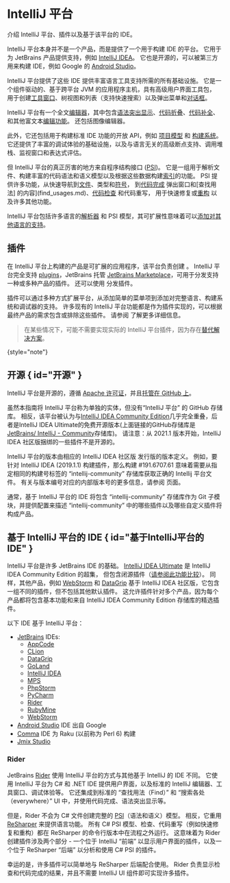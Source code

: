 # IntelliJ 平台

<!-- Copyright 2000-2023 JetBrains s.r.o. and contributors. Use of this source code is governed by the Apache 2.0 license. -->

<link-summary>介绍 IntelliJ 平台、插件以及基于该平台的 IDE。</link-summary>

IntelliJ 平台本身并不是一个产品，而是提供了一个用于构建 IDE 的平台。
它用于为 JetBrains 产品提供支持，例如 [IntelliJ IDEA](https://www.jetbrains.com/idea/)。
它也是开源的，可以被第三方用来构建 IDE，例如 Google 的 [Android Studio](https://developer.android.com/studio/index.html)。

IntelliJ 平台提供了这些 IDE 提供丰富语言工具支持所需的所有基础设施。
它是一个组件驱动的、基于跨平台 JVM 的应用程序主机，具有高级用户界面工具包，
用于创建[工具窗口](tool_windows.md)、树视图和列表（支持快速搜索）以及弹出菜单和[对话框](dialog_wrapper.md)。

IntelliJ 平台有一个全文[编辑器](editors.md)，其中包含[语法突出显示](analyzing.md)、[代码折叠](folding_builder.md)、[代码补全](code_completion.md)、和其他富文本[编辑功能](editing.md)。
还包括图像编辑器。

此外，它还包括用于构建标准 IDE 功能的开放 API，例如 [项目模型](project.md) 和 [构建系统](external_system_integration.md)。
它还提供了丰富的调试体验的基础设施，以及与语言无关的高级断点支持、调用堆栈、监视窗口和表达式评估。

但 IntelliJ 平台的真正厉害的地方来自程序结构接口 ([PSI](psi.md))。
它是一组用于解析文件、构建丰富的代码语法和语义模型以及根据这些数据构建[索引](indexing_and_psi_stubs.md)的功能。
PSI 提供许多功能，从快速导航到[文件](psi_files.md)、类型和[符号](symbols.md)，
到[代码完成](code_completion.md) 弹出窗口和[查找用法] 的内容](find_usages.md)、[代码检查](code_inspections.md) 和代码重写，
用于快速修复或[重构](rename_refactoring.md) 以及许多其他功能。

IntelliJ 平台包括许多语言的[解析器](implementing_parser_and_psi.md) 和 PSI 模型，其可扩展性意味着可以[添加对其他语言的支持](custom_language_support.md)。

## 插件

在 IntelliJ 平台上构建的产品是可扩展的应用程序，该平台负责创建 [](plugin_extensions.md)。
IntelliJ 平台完全支持 [plugins](developing_plugins.md)，JetBrains 托管 [JetBrains Marketplace](https://plugins.jetbrains.com)，可用于分发支持一种或多种产品的插件。
还可以使用 [](custom_plugin_repository.md) 分发插件。

插件可以通过多种方式扩展平台，从添加简单的菜单项到添加对完整语言、构建系统和调试器的支持。
许多现有的 IntelliJ 平台功能都是作为插件实现的，可以根据最终产品的需求包含或排除这些插件。
请参阅 [](plugins_quick_start.md) 了解更多详细信息。

> 在某些情况下，可能不需要实现实际的 IntelliJ 平台插件，因为存在[替代解决方案](plugin_alternatives.md)。
>
{style="note"}

## 开源 { id="开源" }

IntelliJ 平台是开源的，遵循 [Apache 许可证](%gh-ic%/LICENSE.txt)，并且[托管在 GitHub 上](https://github.com/JetBrains/intellij-community)。

虽然本指南将 IntelliJ 平台称为单独的实体，但没有“IntelliJ 平台” 的 GitHub 存储库。
相反，该平台被认为与[IntelliJ IDEA Community Edition](idea.md)几乎完全重叠，后者是IntelliJ IDEA Ultimate的免费开源版本(上面链接的GitHub存储库是[JetBrains/ IntelliJ - Community](https://github.com/JetBrains/intellij-community)存储库)。
请注意：从 2021.1 版本开始，IntelliJ IDEA 社区版捆绑的一些插件不是开源的。

IntelliJ 平台的版本由相应的 IntelliJ IDEA 社区版 发行版的版本定义。
例如，要针对 IntelliJ IDEA (2019.1.1) 构建插件，那么构建 #191.6707.61 意味着需要从指定相同的构建号标签的 “intellij-community” 存储库获取正确的 Intellij 平台文件。
有关与版本编号对应的内部版本号的更多信息，请参阅 [](build_number_ranges.md) 页面。

通常，基于 IntelliJ 平台的 IDE 将包含 “intellij-community” 存储库作为 Git 子模块，并提供配置来描述 “intellij-community” 中的哪些插件以及哪些自定义插件将构成产品。

## 基于 IntelliJ 平台的 IDE { id="基于IntelliJ平台的IDE" }

IntelliJ 平台是许多 JetBrains IDE 的基础。
[IntelliJ IDEA Ultimate](idea_ultimate.md) 是 IntelliJ IDEA Community Edition 的超集，
但包含闭源插件（[请参阅此功能比较](https://www.jetbrains.com/idea/features/editions_comparison_matrix.html)）。
同样，其他产品，例如 [WebStorm](webstorm.md) 和 [DataGrip](data_grip.md) 基于 IntelliJ IDEA 社区版，它包含一组不同的插件，但不包括其他默认插件。
这允许插件针对多个产品，因为每个产品都将包含基本功能和来自 IntelliJ IDEA Community Edition 存储库的精选插件。

<include from="snippets.md" element-id="jetbrainsProductOpenSourceLicense"/>

以下 IDE 基于 IntelliJ 平台：

* [JetBrains](https://www.jetbrains.com) IDEs:
    * [AppCode](app_code.md)
    * [CLion](clion.md)
    * [DataGrip](data_grip.md)
    * [GoLand](goland.md)
    * [IntelliJ IDEA](idea.md)
    * [MPS](https://www.jetbrains.com/mps/)
    * [PhpStorm](phpstorm.md)
    * [PyCharm](pycharm.md)
    * [Rider](#rider)
    * [RubyMine](rubymine.md)
    * [WebStorm](webstorm.md)
* [Android Studio](android_studio.md) IDE 出自 Google
* [Comma](https://commaide.com/) IDE 为 Raku (以前称为 Perl 6) 构建
* [Jmix Studio](https://www.jmix.io/tools/)

### Rider

JetBrains [Rider](rider.md) 使用 IntelliJ 平台的方式与其他基于 IntelliJ 的 IDE 不同。
它使用 IntelliJ 平台为 C# 和 .NET IDE 提供用户界面，以及标准的 IntelliJ 编辑器、工具窗口、调试体验等。
它还集成到标准的 “查找用法（Find）” 和 “搜索各处（everywhere）” UI 中，并使用代码完成、语法突出显示等。

但是，Rider 不会为 C# 文件创建完整的 [PSI](psi.md)（语法和语义）模型。
相反，它重用 [ReSharper](https://www.jetbrains.com/resharper/) 来提供语言功能。
所有 C# PSI 模型、检查、代码重写（例如快速修复和重构）都在 ReSharper 的命令行版本中在流程之外运行。
这意味着为 Rider 创建插件涉及两个部分 - 一个位于 IntelliJ “前端” 以显示用户界面的插件，以及一个位于 ReSharper “后端” 以分析和使用 C# PSI 的插件。

幸运的是，许多插件可以简单地与 ReSharper 后端配合使用。
Rider 负责显示检查和代码完成的结果，并且不需要 IntelliJ UI 组件即可实现许多插件。
